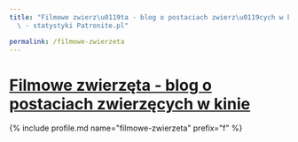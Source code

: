 ```yaml
---
title: "Filmowe zwierz\u0119ta - blog o postaciach zwierz\u0119cych w kinie | Patromierz\
  \ - statystyki Patronite.pl"

permalink: /filmowe-zwierzeta
---
```


# [Filmowe zwierzęta - blog o postaciach zwierzęcych w kinie](https://patronite.pl/filmowe-zwierzeta)

{% include profile.md name="filmowe-zwierzeta" prefix="f" %}
